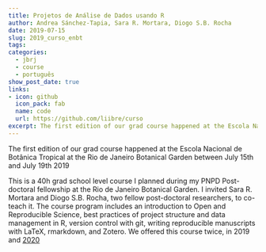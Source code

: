 ```yaml
---
title: Projetos de Análise de Dados usando R
author: Andrea Sánchez-Tapia, Sara R. Mortara, Diogo S.B. Rocha
date: 2019-07-15
slug: 2019_curso_enbt
tags:
categories:
  - jbrj
  - course
  - português
show_post_date: true
links:
- icon: github
  icon_pack: fab
  name: code
  url: https://github.com/liibre/curso
excerpt: The first edition of our grad course happened at the Escola Nacional de Botânica Tropical at the Rio de Janeiro Botanical Garden between July 15th and July 19th 2019
---
```


The first edition of our grad course happened at the Escola Nacional de Botânica Tropical at the Rio de Janeiro Botanical Garden between July 15th and July 19th 2019

This is a 40h grad school level course I planned during my PNPD Post-doctoral fellowship at the Rio de Janeiro Botanical Garden. I invited Sara R. Mortara and Diogo S.B. Rocha, two fellow post-doctoral researchers, to co-teach it. The course program includes an introduction to Open and Reproducible Science, best practices of project structure and data management in R, version control with git, writing reproducible manuscripts with LaTeX, rmarkdown, and Zotero. We offered this course twice, in 2019 and [2020](/talk/2020_curso_enbt)
